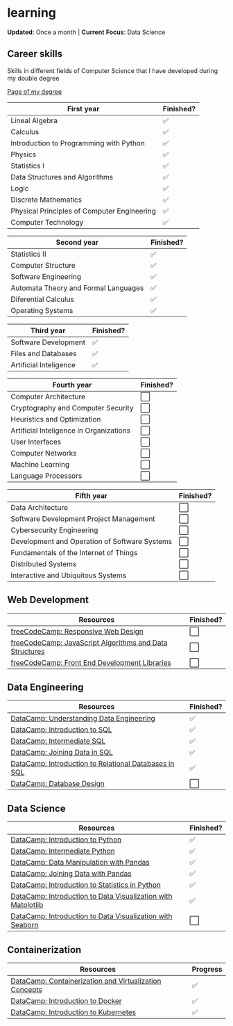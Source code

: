 # learning

**Updated**: Once a month | **Current** **Focus**: Data Science

## Career skills

Skills in different fields of Computer Science that I have developed during my double degree

[Page of my degree](https://www.uc3m.es/doble-grado/informatica-ade#programa)

|First year|Finished?|
|---|---|
|Lineal Algebra|✅|
|Calculus|✅|
|Introduction to Programming with Python|✅|
|Physics|✅|
|Statistics I|✅|
|Data Structures and Algorithms|✅|
|Logic|✅|
|Discrete Mathematics|✅|
|Physical Principles of Computer Engineering|✅|
|Computer Technology|✅|

|Second year|Finished?|
|---|---|
|Statistics II|✅|
|Computer Structure|✅|
|Software Engineering|✅|
|Automata Theory and Formal Languages|✅|
|Diferential Calculus|✅|
|Operating Systems|✅|

|Third year|Finished?|
|---|---|
|Software Development|✅|
|Files and Databases|✅|
|Artificial Inteligence|✅|

|Fourth year|Finished?|
|---|---|
|Computer Architecture|⬜|
|Cryptography and Computer Security|⬜|
|Heuristics and Optimization|⬜|
|Artificial Inteligence in Organizations|⬜|
|User Interfaces|⬜|
|Computer Networks|⬜|
|Machine Learning|⬜|
|Language Processors|⬜|

|Fifth year|Finished?|
|---|---|
|Data Architecture|⬜|
|Software Development Project Management|⬜|
|Cybersecurity Engineering|⬜|
|Development and Operation of Software Systems|⬜|
|Fundamentals of the Internet of Things|⬜|
|Distributed Systems|⬜|
|Interactive and Ubiquitous Systems|⬜|

## Web Development

|Resources|Finished?|
|---|---|
|[freeCodeCamp: Responsive Web Design](https://www.freecodecamp.org/learn/2022/responsive-web-design/)|⬜|
|[freeCodeCamp: JavaScript Algorithms and Data Structures](https://www.freecodecamp.org/learn/javascript-algorithms-and-data-structures-v8/)|⬜|
|[freeCodeCamp: Front End Development Libraries](https://www.freecodecamp.org/learn/front-end-development-libraries/)|⬜|

## Data Engineering

|Resources|Finished?|
|---|---|
|[DataCamp: Understanding Data Engineering](https://app.datacamp.com/learn/courses/understanding-data-engineering)|✅|
|[DataCamp: Introduction to SQL](https://app.datacamp.com/learn/courses/introduction-to-sql)|✅|
|[DataCamp: Intermediate SQL](https://app.datacamp.com/learn/courses/intermediate-sql)|✅|
|[DataCamp: Joining Data in SQL](https://app.datacamp.com/learn/courses/joining-data-in-sql)|✅|
|[DataCamp: Introduction to Relational Databases in SQL](https://app.datacamp.com/learn/courses/introduction-to-relational-databases-in-sql)|✅|
|[DataCamp: Database Design](https://app.datacamp.com/learn/courses/database-design)|⬜|

## Data Science

|Resources|Finished?|
|---|---|
|[DataCamp: Introduction to Python](https://app.datacamp.com/learn/courses/intro-to-python-for-data-science)|✅|
|[DataCamp: Intermediate Python](https://app.datacamp.com/learn/courses/intermediate-python)|✅|
|[DataCamp: Data Manipulation with Pandas](https://app.datacamp.com/learn/courses/data-manipulation-with-pandas)|✅|
|[DataCamp: Joining Data with Pandas](https://app.datacamp.com/learn/courses/joining-data-with-pandas)|✅|
|[DataCamp: Introduction to Statistics in Python](https://app.datacamp.com/learn/courses/introduction-to-statistics-in-python)|✅|
|[DataCamp: Introduction to Data Visualization with Matplotlib](https://app.datacamp.com/learn/courses/introduction-to-data-visualization-with-matplotlib)|✅|
|[DataCamp: Introduction to Data Visualization with Seaborn](https://app.datacamp.com/learn/courses/introduction-to-data-visualization-with-seaborn)|⬜|

## Containerization

|Resources|Progress|
|---|---|
|[DataCamp: Containerization and Virtualization Concepts](https://app.datacamp.com/learn/courses/containerization-and-virtualization-concepts)|✅|
|[DataCamp: Introduction to Docker](https://app.datacamp.com/learn/courses/introduction-to-docker)|✅|
|[DataCamp: Introduction to Kubernetes](https://app.datacamp.com/learn/courses/introduction-to-kubernetes)|✅|
